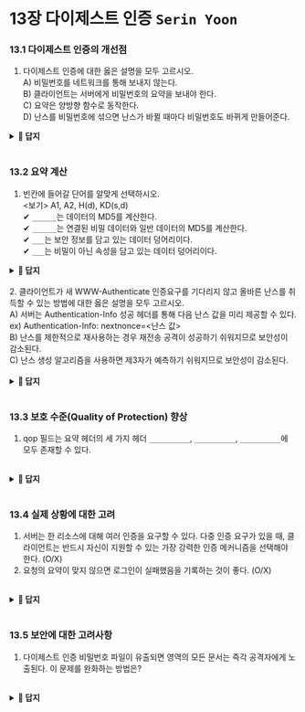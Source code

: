 # 13장 다이제스트 인증 `Serin Yoon`
### 13.1 다이제스트 인증의 개선점
1. 다이제스트 인증에 대한 옳은 설명을 모두 고르시오.<br>
A) 비밀번호를 네트워크를 통해 보내지 않는다.<br>
B) 클라이언트는 서버에게 비밀번호의 요약을 보내야 한다.<br>
C) 요약은 양방향 함수로 동작한다.<br>
D) 난스를 비밀번호에 섞으면 난스가 바뀔 때마다 비밀번호도 바뀌게 만들어준다.<br>
<details>
<summary> <b> 📄 답지 </b>  </summary>
<div markdown="1">

1. A, B <br>
C - 요약은 단방향 함수로 동작한다. (단방향 함수의 예: MD5) **p.334** <br>
D - 난스를 비밀번호에 섞으면 난스가 바뀔 때마다 요약도 바뀌게 만들어준다. 비밀번호 요약은 특정 난스 값에 대해서만 유효하기 때문에 난스가 변화하면 재전송 공격을 막을 수 있다. **p.335**
</div>
</details>
<br>

### 13.2 요약 계산
1. 빈칸에 들어갈 단어를 알맞게 선택하시오. <br>
<보기> A1, A2, H(d), KD(s,d) <br>
✔ `______`는 데이터의 MD5를 계산한다.<br>
✔ `______`는 연결된 비밀 데이터와 일반 데이터의 MD5를 계산한다.<br>
✔ `___`는 보안 정보를 담고 있는 데이터 덩어리이다.<br>
✔ `___`는 비밀이 아닌 속성을 담고 있는 데이터 덩어리이다.<br>
<details>
<summary> <b> 📄 답지 </b>  </summary>
<div markdown="1">

1. H(d), KD(s,d), A1, A2<br>
단방향 해시 함수 H(d)는 데이터의 MD5를 계산한다.<br>
요약 함수 KD(s,d)는 콜론으로 연결된 비밀 데이터와 일반 데이터의 MD5를 계산한다.<br>
비밀번호 등 보안 정보를 담고 있는 데이터 덩이를 A1이라 칭한다.<br>
요청 메시지의 비밀이 아닌 속성을 담고 있는 데이터 덩어리를 A2라 칭한다.<br>
**p.338**
</div>
</details>
<br>
2. 클라이언트가 새 WWW-Authenticate 인증요구를 기다리지 않고 올바른 난스를 취득할 수 있는 방법에 대한 옳은 설명을 모두 고르시오.<br>
A) 서버는 Authentication-Info 성공 헤더를 통해 다음 난스 값을 미리 제공할 수 있다. ex) Authentication-Info: nextnonce=<난스 값><br>
B) 난스를 제한적으로 재사용하는 경우 재전송 공격이 성공하기 쉬워지므로 보안성이 감소된다.<br>
C) 난스 생성 알고리즘을 사용하면 제3자가 예측하기 쉬워지므로 보안성이 감소된다.<br>
<br>
<details>
<summary> <b> 📄 답지 </b>  </summary>
<div markdown="1">

2. A, B<br>
C - 제3자가 쉽게 예측할 수 없는 공유된 비밀키에 기반하면서, 클라이언트와 서버가 순차적으로 같은 난스를 생성할 수 있도록 시간적으로 동기화된 난스 생성 알고리즘을 사용하는 것도 가능하다. **p.344**
</div>
</details>
<br>

### 13.3 보호 수준(Quality of Protection) 향상
1. qop 필드는 요약 헤더의 세 가지 헤더 `__________`, `__________`, `__________`에 모두 존재할 수 있다.
<br>
<details>
<summary> <b> 📄 답지 </b>  </summary>
<div markdown="1">

1. WWW-Authenticate, Authorization, Authentication-Info **p.346**
</div>
</details>
<br>

### 13.4 실제 상황에 대한 고려
1. 서버는 한 리소스에 대해 여러 인증을 요구할 수 있다. 다중 인증 요구가 있을 때, 클라이언트는 반드시 자신이 지원할 수 있는 가장 강력한 인증 메커니즘을 선택해야 한다. (O/X)
2. 요청의 요약이 맞지 않으면 로그인이 실패했음을 기록하는 것이 좋다. (O/X)
<br>
<details>
<summary> <b> 📄 답지 </b>  </summary>
<div markdown="1">

1. O **p.348**
2. O
반복된 실패는 공격자가 비밀번호 추측일 시도하고 있음을 의미한다. **p.348**
</div>
</details>
<br>

### 13.5 보안에 대한 고려사항
1. 다이제스트 인증 비밀번호 파일이 유출되면 영역의 모든 문서는 즉각 공격자에게 노출된다. 이 문제를 완화하는 방법은?
<br>
<details>
<summary> <b> 📄 답지 </b>  </summary>
<div markdown="1">

- 비밀번호 파일이 평문으로 된 비밀번호를 포함하고 있다고 생각하고 안전하게 보호한다.
- 비밀번호 파일이 유출되더라도 피해를 특정 영역으로 국소화한다. <br>
 **p.353**
</div>
</details>
